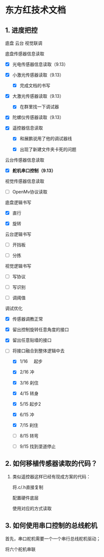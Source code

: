 # 东方红技术文档

## 1. 进度把控

底盘 云台 视觉联调

底盘传感器信息读取

- [x] 光电传感器信息读取（9.13）

- [x] 小激光传感器读取（9.13）
  
  - [x] 完成文档的书写

- [x] 大激光传感器读取（9.13）
  
  - [x] 在群里找一下调试器

- [x] 陀螺仪传感器读取（9.13）

- [x] 遥控器信息读取
  
  - [x] 和展鹏说用了他的调试器线
  
  - [x] 出现了新建文件夹卡死的问题

云台传感器信息读取

- [x] **舵机串口控制（9.13）**

视觉传感器信息读取

- [ ] OpenMv协议读取

底盘逻辑书写

- [x] 直行

- [x] 旋转

云台逻辑书写

- [ ] 开挡板

- [ ] 分拣

视觉逻辑书写

- [ ] 写协议

- [ ] 写识别

- [ ] 调阈值

调试优化

- [x] 传感器调教正常

- [x] 留出控制旋转任意角度的接口

- [x] 留出任意贴墙的接口

- [ ] 将接口融合到整体逻辑中去
  
  - [x] 1/16     起步
  
  - [x] 2/16     冲
  
  - [x] 3/16     刹住
  
  - [x] 4/15    转身
  
  - [x] 5/15   起步2
  
  - [x] 6/15  冲
  
  - [x] 7/15  刹住
  
  - [ ] 8/15  转弯
  
  - [ ] 9/15  找到垄道停止

## 2. 如何移植传感器读取的代码？

1. 类似遥控器这样已经有现成方案的代码：
   
   将.c/.h直接复制
   
   配置硬件底层
   
   使用对应的方式读取

## 3. 如何使用串口控制的总线舵机

首先，串口舵机需要一个一个串行总线舵机驱动；

将六个舵机串联
